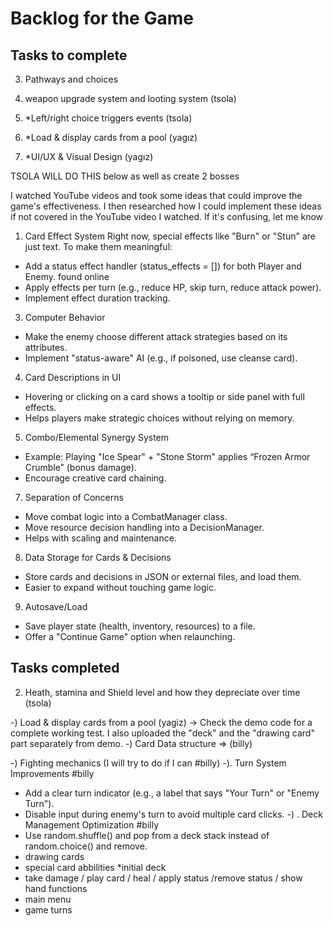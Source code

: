 # Backlog for the Game

## Tasks to complete

3) Pathways and choices 
4) weapon upgrade system and looting system (tsola)
5) *Left/right choice triggers events (tsola)

7) *Load & display cards from a pool (yagız)
8) *UI/UX & Visual Design (yagız)



TSOLA WILL DO THIS below
as well as create 2 bosses  

I watched YouTube videos and took some ideas that could improve the game's effectiveness. I then researched how I could implement these ideas if not covered in the YouTube video I watched. If it's confusing, let me know

1. Card Effect System
Right now, special effects like "Burn" or "Stun" are just text. To make them meaningful:
* Add a status effect handler (status_effects = []) for both Player and Enemy. found online
* Apply effects per turn (e.g., reduce HP, skip turn, reduce attack power).
* Implement effect duration tracking.
  

  
3. Computer Behavior
* Make the enemy choose different attack strategies based on its attributes.
* Implement "status-aware" AI (e.g., if poisoned, use cleanse card).
  
4. Card Descriptions in UI
* Hovering or clicking on a card shows a tooltip or side panel with full effects.
* Helps players make strategic choices without relying on memory.
5. Combo/Elemental Synergy System
* Example: Playing "Ice Spear" + "Stone Storm" applies “Frozen Armor Crumble” (bonus damage).
* Encourage creative card chaining.
  

  
7. Separation of Concerns
* Move combat logic into a CombatManager class.
* Move resource decision handling into a DecisionManager.
* Helps with scaling and maintenance.
  
8. Data Storage for Cards & Decisions
* Store cards and decisions in JSON or external files, and load them.
* Easier to expand without touching game logic.
  
9. Autosave/Load
* Save player state (health, inventory, resources) to a file.
* Offer a "Continue Game" option when relaunching.



## Tasks completed
2) Heath, stamina and Shield level and how they depreciate over time (tsola)

-) Load & display cards from a pool (yagiz) -> Check the demo code for a complete working test. I also uploaded the "deck" and the "drawing card" part separately from demo.
-) Card Data structure => (billy) 

-) Fighting mechanics (I will try to do if I can #billy)
-). Turn System Improvements #billy
* Add a clear turn indicator (e.g., a label that says "Your Turn" or "Enemy Turn").
* Disable input during enemy's turn to avoid multiple card clicks.
 -) . Deck Management Optimization #billy
* Use random.shuffle() and pop from a deck stack instead of random.choice() and remove.
* drawing cards
* special card abbilities
*initial deck
* take damage / play card / heal / apply status /remove status / show hand functions
* main menu
* game turns  
